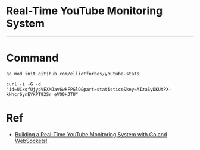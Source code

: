 # Real-Time YouTube Monitoring System 

--------

# Command

```
go mod init gitjhub.com/elliotforbes/youtube-stats
```


```
curl -i -G -d "id=UCxqfUjypVEXMJav6wkFPGlQ&part=statistics&key=AIzaSyDKUtPX-kHhcr6ynEYKPT92Sr_eVO0HJTU"
```




# Ref
- [Building a Real-Time YouTube Monitoring System with Go and WebSockets!](https://youtu.be/n3BQLHtsrkM)